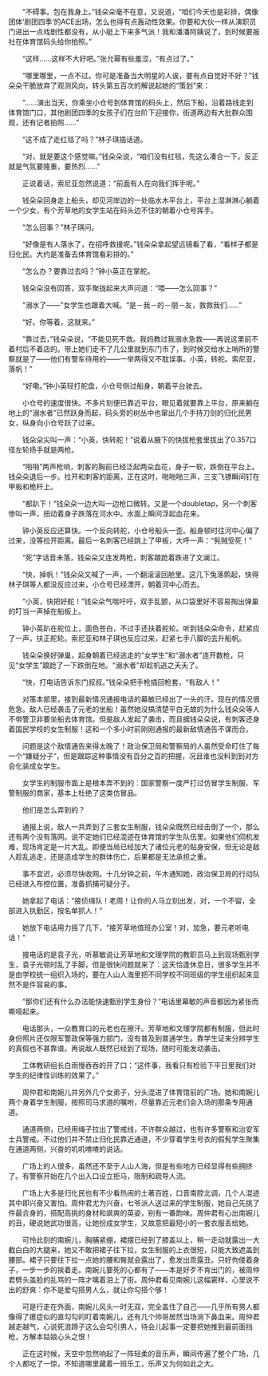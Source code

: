 　　“不碍事。包在我身上。”钱朵朵毫不在意，又说道，“咱们今天也是彩排，偶像团体‘剧团四季’的ACE出场，怎么也得有点轰动性效果。你要和大伙一样从演职员门进出一点戏剧性都没有，从小艇上下来多气派！我和潘潘阿姨说了，到时候要报社在体育馆码头给你拍照。”

　　“这样……这样不大好吧。”张允幂有些羞涩，“有点过了。”

　　“哪里哪里，一点不过。你可是准备当大明星的人诶，要有点自觉好不好？”钱朵朵干脆放弃了观测风向，转头第五百次的解说起她的“策划”来：

　　“……演出当天，你乘坐小仓号到体育馆的码头上，然后下船，沿着路线走到体育馆门口，其他剧团四季的女孩子们在台阶下迎接你，街道两边有大批群众围观，还有记者拍照……”

　　“这不成了走红毯了吗？”林子琪插话道。

　　“对，就是要这个感觉嘛。”钱朵朵说，“咱们没有红毯，先这么凑合一下。反正就是气氛要隆重，要热烈……”

　　正说着话，索尼亚忽然说道：“前面有人在向我们挥手呢。”

　　钱朵朵回身走上船头，却见河岸边的一处临水木平台上，平台上湿淋淋心躺着一个少女，有个芳草地的女学生站在码头边不住的朝着小仓号挥手。

　　“怎么回事？”林子琪问。

　　“好像是有人落水了，在招呼救援呢。”钱朵朵拿起望远镜看了看，“看样子都是归化民。大约是准备去体育馆看彩排的。”

　　“怎么办？要靠过去吗？”钟小英正在掌舵。

　　钱朵朵没有回答，双手聚拢起来大声问道：“喂——怎么回事？”

　　“溺水了——”女学生也跟着大喊。“是－我－的－朋－友，救救我们……”

　　“好。你等着，这就来。”

　　“靠过去，”钱朵朵说，“不能见死不救。我妈教过我溺水急救——再说这里前不着村后不着店的。带上她们走不了几公里就到东门市了，到时候交给水上哨所的警察就是了——他们有警车待用的——一举两得又不耽误事。小英，转舵。索尼亚，落帆！”

　　“好嘞。”钟小英轻打舵盘，小仓号侧过船身，朝着平台驶去。

　　小仓号的速度很快。不多片刻便已靠近平台，眼见着就要靠上平台，原来躺在地上的“溺水者”已然跃身而起，码头旁的树丛中也窜出几个手持刀剑的归化民男女，纵身向小仓号跃了过来。

　　钱朵朵尖叫一声：“小英，快转舵！”说着从腋下的快拔枪套里拔出了0.357口径左轮扬手就是两枪。

　　“啪啪”两声枪响，刺客的胸前已经泛起两朵血花，身子一软，跌倒在平台上。钱朵朵退后一步。拉开和刺客的距离，正在这时，啪啪啪三声，三支飞镖瞬间钉在甲板和桅杆上。

　　“都趴下！”钱朵朵一边大叫一边枪口微转。又是一个doubletap，另一个刺客惨叫一声，扭动着身子跌落在河水中。水面上瞬间浮起血花来。

　　钟小英反应还算快。一个反向转舵，小仓号船头一歪。船身顿时往河中心偏了过来，没等拉开距离。最后一名刺客已经跳上了甲板，大呼一声：“髡贼受死！”

　　“死”字话音未落，钱朵朵又连发两枪，刺客踉跄着跌进了文澜江。

　　“快，掉帆！”钱朵朵又喊了一声，一个翻滚滚回舱里。这几下兔落鹘起，快得林子琪等人都没反应过来，小仓号已经漂开，朝着河中心而去。

　　“小英，快把好舵！”钱朵朵气喘吁吁，双手乱颤，从口袋里好不容易掏出弹巢的叮当一声掉在船板上。

　　钟小英趴在舵位上，面色苍白，不过手还扶着舵轮。听到钱朵朵命令，赶紧应了一声，扶正舵轮。索尼亚和林子琪也反应过来，赶紧七手八脚的去升船帆。

　　钱朵朵换好弹巢，起身朝着已经逃走的“女学生”和“溺水者”连开数枪，只见“女学生”踉跄了一下跌倒在地。“溺水者”却趁机逃之夭夭了。

　　“快，打电话告诉东门叔叔。”钱朵朵把手枪插回枪套，“有敌人！”

　　对策本部里，接到最新情况通报电话的幕敏已经出了一头的汗。现在的情况很危急。敌人已经袭击了元老的坐船！虽然她没搞清楚平白无故的为什么钱朵朵等人不带警卫非要坐船去体育馆。但是敌人发起了袭击，而且据钱朵朵说，有刺客还身着国民学校的女生制服！这和一个多小时前刚刚通报的最新敌情通告不谋而合。

　　问题是这个敌情通告来得太晚了！政治保卫局和警察局的人虽然受命盯住了每一个“嫌疑分子”，但是跟踪这种事情没有百分之百的把握，况且谁也没料到到对方会化装成女学生。

　　女学生的制服市面上是根本弄不到的：国家警察一度严打过仿冒学生制服、军警制服的商家，基本上杜绝了这类仿冒品。

　　他们是怎么弄到的？

　　通报上说，敌人一共弄到了三套女生制服，钱朵朵既然已经击倒了一个，那么还有两个没有落网。说不定她们已经混迹在体育馆的学生队伍里。如果他们伺机发难，现场肯定是一片大乱。即便当局已经加大了诸位元老的贴身安保，但无论是敌人趁乱逃走，还是造成学生的群体伤亡，后果都是无法承担之重。

　　事不宜迟，必须尽快收网。十几分钟之前，午木通知她，政治保卫局的行动队已经进入布控位置，准备抓捕可疑分子。

　　她拿起了电话：“接侦缉队！老周！让你的人马立刻出发，对，一个不留，全部进入执勤区，按名单抓人！”

　　她放下电话用力摇了几下，“接芳草地值班办公室！对，加急，要元老听电话！”

　　接电话的是袁子光，听慕敏说让芳草地和文理学院的教职员马上到现场甄别学生，袁子光顿时乱了手脚，但是很快问题就来了：这天恰逢休息日，很多学生并不是由学校统一组织入场的，要在人山人海里把不同学校不同班级的学生组织起来显然不是件容易的事。

　　“那你们还有什么办法能快速甄别学生身份？”电话里幕敏的声音都因为紧张而嘶哑起来。

　　电话那头，一众教育口的元老也在擦汗。芳草地和文理学院都有制服，但此时身份照片还仅限军警政保等强力部门，没有普及到普通学生。靠学生证来分辨学生的真假也不甚靠谱。再说敌人既然已经到了现场，随时可能发动袭击。

　　工体教研组长白雨慢吞吞的开了口：“这件事，我看只有检验下平日里我们对学生的纪律性训练的效果了。”

　　周仲君和南婉儿并另外几个女弟子，分头混进了体育馆前的广场。她和南婉儿两个身着学生制服，按照司马求道的嘱咐，尽量靠近元老们会入场的那条专用通道。

　　通道两侧，已经用绳子拉出了警戒线，不许群众越过，也有许多警察和治安军士兵警戒。不过他们并不禁止归化民靠近通道，不少穿着学生号衣的假髡学生聚集在通道两侧，兴奋的叽叽喳喳的说话。

　　广场上的人很多，虽然还不至于人山人海，但是有些地方已经显得有些拥挤了。有警察开始在几个出入口设立拒马，限制和疏导人流。

　　广场上大多是归化民也有不少看热闹的土著百姓，口音南腔北调，几个人混迹其中即兴奋又害怕。周仲君尤为兴奋，七爷派人送过来的学生制服，她自己先挑了件最合身的，搭配高挑的身材和飒爽的英姿，别有一番韵味。周仲君有心出南婉儿的丑，硬说她武功很高，让她扮成女学生，又故意把最短小的一套衣服丢给她。

　　可怜此刻的南婉儿，胸脯紧绷，裙摆已经到了膝盖以上，稍一走动就露出一大截白白的大腿来，她又不敢把裙子往下拉，女生制服的上衣很短，只能大致遮盖到腰部。裙子只要往下拉一点她的腰和臀就会露出了，愈发出乖露丑。只好佝偻着身子，一步一步的挨着走。南婉儿要死的心都有了——本是好歹不肯出门的，被周仲君劈头盖脸的乱骂的一阵才噙着泪上了街。周仲君看见南婉儿这幅窘样，心里说不出的舒爽：你不是爱勾搭男人么，就让你勾搭个够！

　　可是行走在外面，南婉儿风头一时无双，完全盖住了自己——几乎所有男人都像得了癔症似的直勾勾的盯着南婉儿，还有几个帅哥居然当场淌下鼻血来。周仲君越走越气，心说死浪蹄子这么会勾引男人，待会儿起事一定要把她推到最前面挡枪，方解本姑娘心头之恨！

　　正在这时候，天空中忽然响起了一阵轻柔的音乐声，瞬间传遍了整个广场，几个人都吃了一惊，不知道哪里藏着一班乐工，乐声又为何如此之大。

